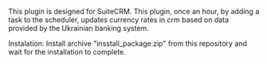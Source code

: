 This plugin is designed for SuiteCRM.
This plugin, once an hour, by adding a task to the scheduler, updates currency rates in crm based on data provided by the Ukrainian banking system.

Instalation:
Install archive "insstall_package.zip" from this repository and wait for the installation to complete.